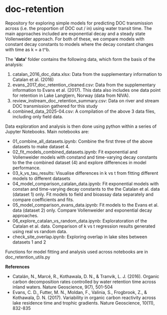# doc-retention

Repository for exploring simple models for predicting DOC transmission across (i.e. the proportion of DOC out / in) using water transit time. The main approaches included are exponential decay and a steady state Vollenweider approach. For both of these, we compare models with constant decay constants to models where the decay constant changes with time as k = a t^b.

The **'data'** folder contains the following data, which form the basis of the analysis:

1. catalan_2016_doc_data.xlsx: Data from the supplementary information to Catalan et al. (2016)
2. evans_2017_doc_retention_cleaned.csv: Data from the supplementary information to Evans et al. (2017). This data also includes one data point for retention in Lake Langtjern, Norway (data from NIVA).
3. review_instream_doc_retention_summary.csv: Data on river and stream DOC transmission gathered for this study
4. combined_data_2025-04.csv: A compilation of the above 3 data files, including only field data.

Data exploration and analysis is then done using python within a series of Jupyter Notebooks. Main notebooks are:

* 01_combine_all_datasets.ipynb: Combine the first three of the above datasets to make dataset 4.
* 02_fit_models_combined_datasets.ipynb: Fit exponential and Vollenweider models with constand and time-varying decay constants to the the combined dataset (4) and explore differences in model performance.
* 03_k_vs_tau_results: Visualise differences in k vs t from fitting different models to different datasets
* 04_model_comparison_catalan_data.ipynb: Fit exponential models with constan and time-varying decay constants to the the Catalan et al. data (dataset 1) only. Fit models to field and bioassay data separately and compare coefficients and fits.
* 05_model_comparison_evans_data.ipynb: Fit models to the Evans et al. data (dataset 2) only. Compare Vollenweider and exponential decay approaches.
* 06_explore_catalan_vs_random_data.ipynb: Exploratoration of the Catalan et al. data. Comparison of k vs t regression results generated using real vs random data.
* check_site_overlap.ipynb: Exploring overlap in lake sites between datasets 1 and 2

Functions for model fitting and analysis used across notebooks are in doc_retention_utils.py

**References**
- Catalán, N., Marcé, R., Kothawala, D. N., & Tranvik, L. J. (2016). Organic carbon decomposition rates controlled by water retention time across inland waters. Nature Geoscience, 9(7), 501-504
- Evans, C. D., Futter, M. N., Moldan, F., Valinia, S., Frogbrook, Z., & Kothawala, D. N. (2017). Variability in organic carbon reactivity across lake residence time and trophic gradients. Nature Geoscience, 10(11), 832-835 
